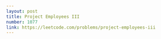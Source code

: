 ```yaml
---
layout: post
title: Project Employees III
number: 1077
link: https://leetcode.com/problems/project-employees-iii
---
```

